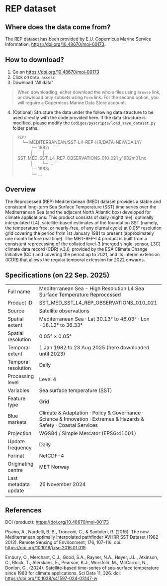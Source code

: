 # REP dataset

## Where does the data come from?

The REP dataset has been provided by E.U. Copernicus Marine Service Information; https://doi.org/10.48670/moi-00173.

## How to download?

 1. Go on https://doi.org/10.48670/moi-00173
 2. Click on `Data access`
 3. Download "All data"
 
 > When downloading, either download the whole files using `Browse` link, or download only subsets using `Form` link. For the second option, you will require a Copernicus Marine Data Store account.

 4. (Optional) Structure the data under the following data structure to be used directly with the code provided here. If the data structure is modified, please modify the `Codigos/pyscripts/load_save_dataset.py` folder paths.

 > `REP/` <br>
 >  └─ MEDITERRANEAN/SST-L4-REP-HR/DATA-NEW/DAILY/ <br>
 >    ├─ 1982/ <br>
 >    │  ├─ SST_MED_SST_L4_REP_OBSERVATIONS_010_021_y1982m01.nc <br>
 >    │  └─ ... <br>
 >    ├─ 1983/ <br>
 >    └─ ... <br>

## Overview

The Reprocessed (REP) Mediterranean (MED) dataset provides a stable and consistent long-term Sea Surface Temperature (SST) time series over the Mediterranean Sea (and the adjacent North Atlantic box) developed for climate applications. This product consists of daily (nighttime), optimally interpolated (L4), satellite-based estimates of the foundation SST (namely, the temperature free, or nearly-free, of any diurnal cycle) at 0.05° resolution grid covering the period from 1st January 1981 to present (approximately one month before real time). The MED-REP-L4 product is built from a consistent reprocessing of the collated level-3 (merged single-sensor, L3C) climate data record (CDR) v.3.0, provided by the ESA Climate Change Initiative (CCI) and covering the period up to 2021, and its interim extension (ICDR) that allows the regular temporal extension for 2022 onwards.

## Specifications (on 22 Sep. 2025)

|   |   |
| - | - |
| Full name             | Mediterranean Sea - High Resolution L4 Sea Surface Temperature Reprocessed    |
| Product ID            | SST_MED_SST_L4_REP_OBSERVATIONS_010_021    |
| Source                | Satellite observations    |
| Spatial extent        | Mediterranean Sea · Lat 30.13° to 46.03° · Lon -18.12° to 36.33° |
| Spatial resolution    | 0.05° × 0.05°    |
| Temporal extent       | 1 Jan 1982 to 23 Aug 2025 (here downloaded until 2023)     |
| Temporal resolution   | Daily    |
| Processing level      | Level 4    |
| Variables             | Sea surface temperature (SST)    |
| Feature type          | Grid    |
| Blue markets          | Climate & Adaptation · Policy & Governance · Science & Innovation · Extremes & Hazards & Safety · Coastal Services    |
| Projection            | WGS84 / Simple Mercator (EPSG:41001)    |
| Update frequency      | Daily    |
| Format                | NetCDF-4    |
| Originating centre    | MET Norway    |
| Last metadata update  | 26 November 2024    |
|   |   |

## References

DOI (product): https://doi.org/10.48670/moi-00173

Pisano, A., Nardelli, B. B., Tronconi, C., & Santoleri, R. (2016). The new Mediterranean optimally interpolated pathfinder AVHRR SST Dataset (1982–2012). Remote Sensing of Environment, 176, 107-116. doi: https://doi.org/10.1016/j.rse.2016.01.019

Embury, O., Merchant, C.J., Good, S.A., Rayner, N.A., Høyer, J.L., Atkinson, C., Block, T., Alerskans, E., Pearson, K.J., Worsfold, M., McCarroll, N., Donlon, C., (2024). Satellite-based time-series of sea-surface temperature since 1980 for climate applications. Sci Data 11, 326. doi: https://doi.org/10.1038/s41597-024-03147-w
